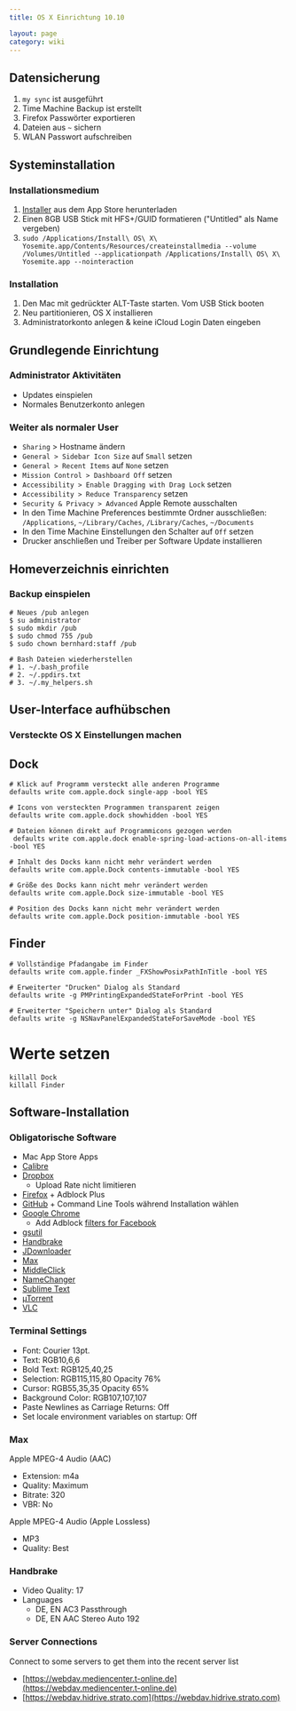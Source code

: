 ```yaml
---
title: OS X Einrichtung 10.10

layout: page
category: wiki
---
```


## Datensicherung

1. `my sync` ist ausgeführt
2. Time Machine Backup ist erstellt
3. Firefox Passwörter exportieren
4. Dateien aus `~` sichern
5. WLAN Passwort aufschreiben

## Systeminstallation

### Installationsmedium

1. [Installer](https://itunes.apple.com/WebObjects/MZStore.woa/wa/viewSoftware?id=915041082&mt=12) aus dem App Store herunterladen
2. Einen 8GB USB Stick mit HFS+/GUID formatieren ("Untitled" als Name vergeben)
3. `sudo /Applications/Install\ OS\ X\ Yosemite.app/Contents/Resources/createinstallmedia --volume /Volumes/Untitled --applicationpath /Applications/Install\ OS\ X\ Yosemite.app --nointeraction`

### Installation

1. Den Mac mit gedrückter ALT-Taste starten. Vom USB Stick booten
2. Neu partitionieren, OS X installieren
3. Administratorkonto anlegen & keine iCloud Login Daten eingeben
 
## Grundlegende Einrichtung

### Administrator Aktivitäten
 
- Updates einspielen
- Normales Benutzerkonto anlegen
 
### Weiter als normaler User
 
- `Sharing` > Hostname ändern
- `General > Sidebar Icon Size` auf `Small` setzen
- `General > Recent Items` auf `None` setzen
- `Mission Control > Dashboard Off` setzen
- `Accessibility > Enable Dragging with Drag Lock` setzen
- `Accessibility > Reduce Transparency` setzen
- `Security & Privacy > Advanced` Apple Remote ausschalten
- In den Time Machine Preferences bestimmte Ordner ausschließen: `/Applications`, `~/Library/Caches`, `/Library/Caches`, `~/Documents`
- In den Time Machine Einstellungen den Schalter auf `Off` setzen
- Drucker anschließen und Treiber per Software Update installieren
 
## Homeverzeichnis einrichten

### Backup einspielen

    # Neues /pub anlegen
    $ su administrator
    $ sudo mkdir /pub
    $ sudo chmod 755 /pub
    $ sudo chown bernhard:staff /pub

    # Bash Dateien wiederherstellen
    # 1. ~/.bash_profile
    # 2. ~/.ppdirs.txt
    # 3. ~/.my_helpers.sh

## User-Interface aufhübschen
 
### Versteckte OS X Einstellungen machen

## Dock 

    # Klick auf Programm versteckt alle anderen Programme
    defaults write com.apple.dock single-app -bool YES

    # Icons von versteckten Programmen transparent zeigen
    defaults write com.apple.dock showhidden -bool YES
 
    # Dateien können direkt auf Programmicons gezogen werden
     defaults write com.apple.dock enable-spring-load-actions-on-all-items -bool YES
 
    # Inhalt des Docks kann nicht mehr verändert werden
    defaults write com.apple.Dock contents-immutable -bool YES

    # Größe des Docks kann nicht mehr verändert werden
    defaults write com.apple.Dock size-immutable -bool YES

    # Position des Docks kann nicht mehr verändert werden
    defaults write com.apple.Dock position-immutable -bool YES

## Finder 

    # Vollständige Pfadangabe im Finder
    defaults write com.apple.finder _FXShowPosixPathInTitle -bool YES
 
    # Erweiterter "Drucken" Dialog als Standard
    defaults write -g PMPrintingExpandedStateForPrint -bool YES
 
    # Erweiterter "Speichern unter" Dialog als Standard
    defaults write -g NSNavPanelExpandedStateForSaveMode -bool YES

# Werte setzen

    killall Dock
    killall Finder

## Software-Installation

### Obligatorische Software

- Mac App Store Apps
- [Calibre](http://calibre-ebook.com/download)
- [Dropbox](http://www.getdropbox.com)
  - Upload Rate nicht limitieren
- [Firefox](http://www.mozilla.com/en-US/firefox/personal.html) + Adblock Plus
- [GitHub](http://mac.github.com/) + Command Line Tools während Installation wählen
- [Google Chrome](https://www.google.com/landing/chrome/beta/)
  - Add Adblock [filters for Facebook](http://facebook.adblockplus.me/en/)
- [gsutil](https://cloud.google.com/storage/docs/gsutil_install)
- [Handbrake](http://handbrake.fr/downloads.php)
- [JDownloader](http://jdownloader.org/download/index)
- [Max](http://sbooth.org/Max)
- [MiddleClick](http://clement.beffa.org/labs/projects/middleclick/)
- [NameChanger](http://www.mrrsoftware.com/MRRSoftware/NameChanger.html)
- [Sublime Text](http://www.sublimetext.com/)
- [µTorrent](http://www.utorrent.com)
- [VLC](http://www.videolan.org/vlc)

### Terminal Settings

- Font: Courier 13pt.
- Text: RGB10,6,6
- Bold Text: RGB125,40,25
- Selection: RGB115,115,80 Opacity 76%
- Cursor: RGB55,35,35 Opacity 65%
- Background Color: RGB107,107,107
- Paste Newlines as Carriage Returns: Off
- Set locale environment variables on startup: Off

### Max

Apple MPEG-4 Audio (AAC)

- Extension: m4a
- Quality: Maximum
- Bitrate: 320
- VBR: No

Apple MPEG-4 Audio (Apple Lossless)

- MP3
- Quality: Best

### Handbrake

- Video Quality: 17
- Languages
  - DE, EN AC3 Passthrough
  - DE, EN AAC Stereo Auto 192

### Server Connections
Connect to some servers to get them into the recent server list

- [https://webdav.mediencenter.t-online.de](https://webdav.mediencenter.t-online.de)
- [https://webdav.hidrive.strato.com](https://webdav.hidrive.strato.com)

